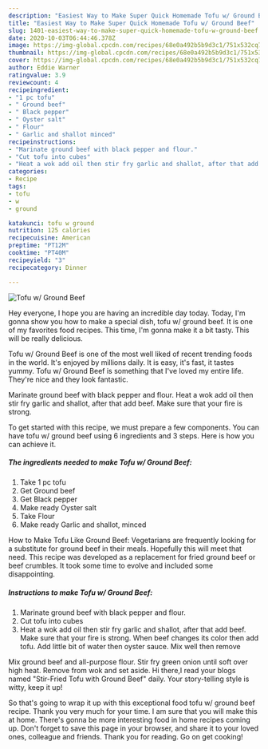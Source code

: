 ```yaml
---
description: "Easiest Way to Make Super Quick Homemade Tofu w/ Ground Beef"
title: "Easiest Way to Make Super Quick Homemade Tofu w/ Ground Beef"
slug: 1401-easiest-way-to-make-super-quick-homemade-tofu-w-ground-beef
date: 2020-10-03T06:44:46.378Z
image: https://img-global.cpcdn.com/recipes/68e0a492b5b9d3c1/751x532cq70/tofu-w-ground-beef-recipe-main-photo.jpg
thumbnail: https://img-global.cpcdn.com/recipes/68e0a492b5b9d3c1/751x532cq70/tofu-w-ground-beef-recipe-main-photo.jpg
cover: https://img-global.cpcdn.com/recipes/68e0a492b5b9d3c1/751x532cq70/tofu-w-ground-beef-recipe-main-photo.jpg
author: Eddie Warner
ratingvalue: 3.9
reviewcount: 4
recipeingredient:
- "1 pc tofu"
- " Ground beef"
- " Black pepper"
- " Oyster salt"
- " Flour"
- " Garlic and shallot minced"
recipeinstructions:
- "Marinate ground beef with black pepper and flour."
- "Cut tofu into cubes"
- "Heat a wok add oil then stir fry garlic and shallot, after that add beef. Make sure that your fire is strong. When beef changes its color then add tofu. Add little bit of water then oyster sauce. Mix well then remove"
categories:
- Recipe
tags:
- tofu
- w
- ground

katakunci: tofu w ground 
nutrition: 125 calories
recipecuisine: American
preptime: "PT12M"
cooktime: "PT40M"
recipeyield: "3"
recipecategory: Dinner

---
```



![Tofu w/ Ground Beef](https://img-global.cpcdn.com/recipes/68e0a492b5b9d3c1/751x532cq70/tofu-w-ground-beef-recipe-main-photo.jpg)

Hey everyone, I hope you are having an incredible day today. Today, I'm gonna show you how to make a special dish, tofu w/ ground beef. It is one of my favorites food recipes. This time, I'm gonna make it a bit tasty. This will be really delicious.

Tofu w/ Ground Beef is one of the most well liked of recent trending foods in the world. It's enjoyed by millions daily. It is easy, it's fast, it tastes yummy. Tofu w/ Ground Beef is something that I've loved my entire life. They're nice and they look fantastic.

Marinate ground beef with black pepper and flour. Heat a wok add oil then stir fry garlic and shallot, after that add beef. Make sure that your fire is strong.


To get started with this recipe, we must prepare a few components. You can have tofu w/ ground beef using 6 ingredients and 3 steps. Here is how you can achieve it.

<!--inarticleads1-->

##### The ingredients needed to make Tofu w/ Ground Beef:

1. Take 1 pc tofu
1. Get  Ground beef
1. Get  Black pepper
1. Make ready  Oyster salt
1. Take  Flour
1. Make ready  Garlic and shallot, minced


How to Make Tofu Like Ground Beef: Vegetarians are frequently looking for a substitute for ground beef in their meals. Hopefully this will meet that need. This recipe was developed as a replacement for fried ground beef or beef crumbles. It took some time to evolve and included some disappointing. 

<!--inarticleads2-->

##### Instructions to make Tofu w/ Ground Beef:

1. Marinate ground beef with black pepper and flour.
1. Cut tofu into cubes
1. Heat a wok add oil then stir fry garlic and shallot, after that add beef. Make sure that your fire is strong. When beef changes its color then add tofu. Add little bit of water then oyster sauce. Mix well then remove


Mix ground beef and all-purpose flour. Stir fry green onion until soft over high heat. Remove from wok and set aside. Hi there,I read your blogs named &#34;Stir-Fried Tofu with Ground Beef&#34; daily. Your story-telling style is witty, keep it up! 

So that's going to wrap it up with this exceptional food tofu w/ ground beef recipe. Thank you very much for your time. I am sure that you will make this at home. There's gonna be more interesting food in home recipes coming up. Don't forget to save this page in your browser, and share it to your loved ones, colleague and friends. Thank you for reading. Go on get cooking!
